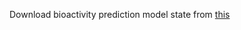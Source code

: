 Download bioactivity prediction model state from [this](https://drive.google.com/file/d/1b0psxkZBkwDwpWJX5F_4t9sLyCfSsVMf/view?usp=sharing)
